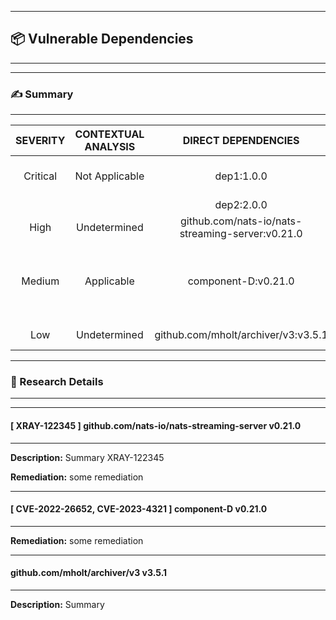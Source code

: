 

---
## 📦 Vulnerable Dependencies

---


---
### ✍️ Summary

---
| SEVERITY                | CONTEXTUAL ANALYSIS                  | DIRECT DEPENDENCIES                  | IMPACTED DEPENDENCY                  | FIXED VERSIONS                  | CVES                  |
| :---------------------: | :-----------------------------------: | :-----------------------------------: | :-----------------------------------: | :-----------------------------------: | :-----------------------------------: |
| Critical | Not Applicable | dep1:1.0.0 | impacted 3.0.0 | 4.0.0, 5.0.0 | CVE-1111-11111 |
|   |   | dep2:2.0.0 |   |   |   |
| High | Undetermined | github.com/nats-io/nats-streaming-server:v0.21.0 | github.com/nats-io/nats-streaming-server v0.21.0 | [0.24.1] | - |
| Medium | Applicable | component-D:v0.21.0 | component-D v0.21.0 | [0.24.3] | CVE-2022-26652, CVE-2023-4321 |
| Low | Undetermined | github.com/mholt/archiver/v3:v3.5.1 | github.com/mholt/archiver/v3 v3.5.1 | - | - |


---
### 🔬 Research Details

---

---
#### [ XRAY-122345 ] github.com/nats-io/nats-streaming-server v0.21.0

---

**Description:**
Summary XRAY-122345

**Remediation:**
some remediation

---
#### [ CVE-2022-26652, CVE-2023-4321 ] component-D v0.21.0

---

**Remediation:**
some remediation

---
####  github.com/mholt/archiver/v3 v3.5.1

---

**Description:**
Summary